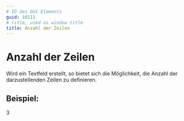 ```yaml
---
# ID des GUI Elements
guid: 10111
# title, used as window title
title: Anzahl der Zeilen
---
```


# Anzahl der Zeilen

Wird ein Textfeld erstellt, so bietet sich die Möglichkeit, die Anzahl der darzustellenden Zeilen zu definieren.

## Beispiel:

3
